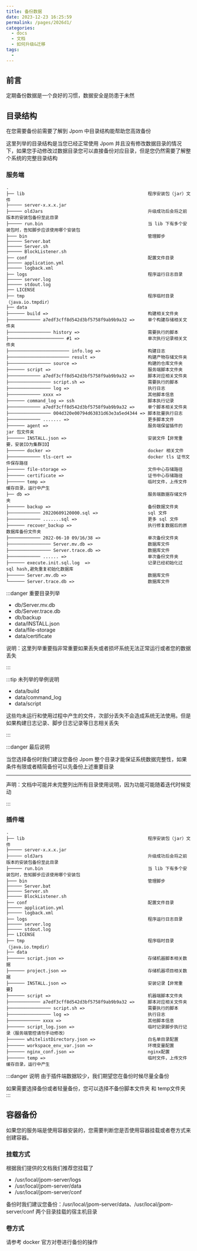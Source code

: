 ```yaml
---
title: 备份数据
date: 2023-12-23 16:25:59
permalink: /pages/2026d1/
categories:
  - docs
  - 文档
  - 如何升级&迁移
tags:
  - 
---
```


## 前言

定期备份数据是一个良好的习惯，数据安全是防患于未然

## 目录结构

在您需要备份前需要了解到 Jpom 中目录结构能帮助您高效备份


这里列举的目录结构是当您已经正常使用 Jpom 并且没有修改数据目录的情况下，如果您手动修改过数据目录您可以直接备份对应目录，但是您仍然需要了解整个系统的完整目录结构

### 服务端

```
.
├── lib                                               程序安装包（jar）文件
├───── server-x.x.x.jar
├───── oldJars                                        升级成功后会将之前版本的安装包备份至此目录
├───── run.bin                                        当 lib 下有多个安装包时，告知脚步应该使用哪个安装包
├─── bin                                              管理脚步
├───── Server.bat
├───── Server.sh
├───── BlockListener.sh
├── conf                                              配置文件目录
├───── application.yml
├───── logback.xml
├── logs                                              程序运行日志目录
├───── server.log
├───── stdout.log
├── LICENSE
├── tmp                                               程序临时目录（java.io.tmpdir）
├── data
├────── build =>                                      构建相关文件夹
├──────────── a7edf3cff8d542d3bf5758f9ab9b9a32 =>     单个构建存储相关文件夹
├──────────────── history =>                          需要执行的脚本
├───────────────────── #1 =>                          单次执行记录相关文件夹
├─────────────────────── info.log =>                  构建日志
├─────────────────────── result =>                    构建产物存储文件夹
├──────────────── source =>                           构建的仓库文件夹
├────── script =>                                     服务端脚本文件夹
├──────────── a7edf3cff8d542d3bf5758f9ab9b9a32 =>     脚本对应相关文件夹
├──────────────── script.sh =>                        需要执行的脚本
├──────────────── log =>                              执行日志
├──────────── xxxx =>                                 其他脚本信息
├────── command_log => ssh                            脚本执行记录
├──────────── a7edf3cff8d542d3bf5758f9ab9b9a32 =>     单个脚本相关文件夹
├──────────────── 004d320e00794d63831d63e3a5ed4344 => 脚本批量执行日志
├──────────── ....... =>                              更多脚本文件
├────── agent =>                                      服务端保留插件的 jar 包文件夹
├────── INSTALL.json =>                               安装文件【非常重要，安装ID为集群ID】
├────── docker =>                                     docker 相关文件
├──────────── tls-cert =>                             docker tls 证书文件保存路径
├────── file-storage =>                               文件中心存储路径
├────── certificate =>                                证书中心存储路径
├────── temp =>                                       临时文件，上传文件缓存目录，运行中产生
├── db =>                                             服务端数据存储文件夹
├────── backup =>                                     备份数据文件夹
├──────────── 20220609120000.sql =>                   sql 文件
├──────────── .......sql =>                           更多 sql 文件
├────── recover_backup =>                             执行修复数据后的原数据库备份文件夹
├──────────── 2022-06-10 09/16/38 =>                  单次备份文件夹
├──────────────── Server.mv.db =>                     数据库文件
├──────────────── Server.trace.db =>                  数据库文件
├──────────── ...... =>                               单次备份文件夹
├────── execute.init.sql.log  =>                      记录已经初始化过 sql hash,避免重复初始化数据库
├────── Server.mv.db =>                               数据库文件
└────── Server.trace.db =>                            数据库文件
```


:::danger 重要目录列举

- db/Server.mv.db
- db/Server.trace.db
- db/backup
- data/INSTALL.json
- data/file-storage
- data/certificate


说明：这里列举重要指非常重要如果丢失或者损坏系统无法正常运行或者您的数据丢失

:::

:::tip 未列举的举例说明

- data/build 
- data/command_log
- data/script
  
这些均未运行和使用过程中产生的文件，次部分丢失不会造成系统无法使用。但是如果构建日志记录、脚步日志记录等日志相关丢失

:::

:::danger 最后说明

当您选择备份时我们建议您备份 Jpom 整个目录才能保证系统数据完整性，如果条件有限或者精简备份可以先备份上述重要目录

---------

声明：文档中可能并未完整列出所有目录使用说明，因为功能可能随着迭代时候变动

::: 

### 插件端

```
.
├── lib                                               程序安装包（jar）文件
├───── server-x.x.x.jar
├───── oldJars                                        升级成功后会将之前版本的安装包备份至此目录
├───── run.bin                                        当 lib 下有多个安装包时，告知脚步应该使用哪个安装包
├─── bin                                              管理脚步
├───── Server.bat
├───── Server.sh
├───── BlockListener.sh
├── conf                                              配置文件目录
├───── application.yml
├───── logback.xml
├── logs                                              程序运行日志目录
├───── server.log
├───── stdout.log
├── LICENSE
├── tmp                                               程序临时目录（java.io.tmpdir）
├── data
├────── script.json =>                                存储机器脚本相关数据
├────── project.json =>                               存储机器项目相关数据
├────── INSTALL.json =>                               安装记录【非常重要】
├────── script =>                                     机器端脚本文件夹
├──────────── a7edf3cff8d542d3bf5758f9ab9b9a32 =>     脚本对应相关文件夹
├──────────────── script.sh =>                        需要执行的脚本
├──────────────── log =>                              执行日志
├──────────── xxxx =>                                 其他脚本信息
├────── script_log.json =>                            临时记录脚步执行记录（服务端管控请勿手动修改）
├────── whitelistDirectory.json =>                    白名单目录配置
├────── workspace_env_var.json =>                     环境变量配置
├────── nginx_conf.json =>                            nginx配置
├────── temp =>                                       临时文件，上传文件缓存目录，运行中产生
```

:::danger 说明
由于插件端数据较少，我们期望您在备份时候尽量全备份

如果需要选择备份或者轻量备份，您可以选择不备份脚本文件夹 和 temp文件夹
:::

## 容器备份

如果您的服务端是使用容器安装的，您需要判断您是否使用容器挂载或者卷方式来创建容器。

### 挂载方式

根据我们提供的文档我们推荐您挂载了

- /usr/local/jpom-server/logs
- /usr/local/jpom-server/data
- /usr/local/jpom-server/conf

备份时我们建议您备份：/usr/local/jpom-server/data、/usr/local/jpom-server/conf 两个目录挂载的宿主机目录
  
### 卷方式

请参考 docker 官方对卷进行备份的操作